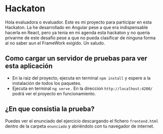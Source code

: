 # Hackaton

Hola evaluadora o evaluador. Este es mi proyecto para participar en esta Hackaton. La he desarrollado en Angular pese a que era indispensable hacerla en React, pero ya tenia en mi agenda esta hackaton y no queria privarme de este desafio pese a que no pueda clasificar de ninguna forma al no saber aun el FrameWork exigido. Un saludo.

## Como cargar un servidor de pruebas para ver esta aplicación

- En la raiz del proyecto, ejecuta en terminal `npm install` y espere a la instalación de todos los paquetes.
- Ejecuta en terminal `ng serve` . En la direccion `http://localhost:4200/` podrá ver el proyecto en funcionamiento.

## ¿En que consistia la prueba?

Puedes ver el enunciado del ejercicio descargando el fichero `frontend.html` dentro de la carpeta `enunciado` y abriéndolo con tu navegador de internet.
